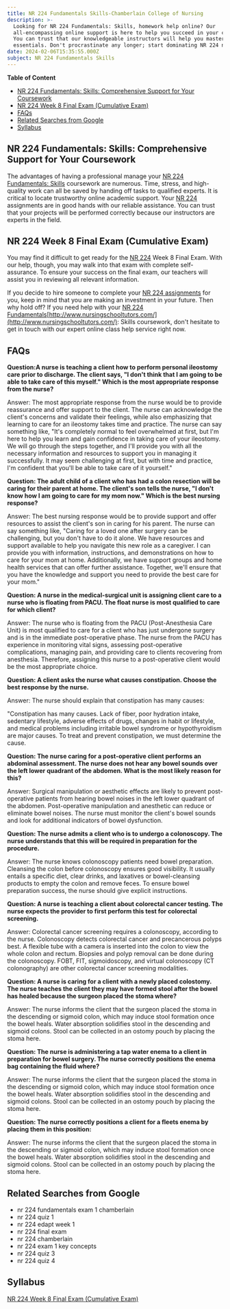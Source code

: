 ```yaml
---
title: NR 224 Fundamentals Skills-Chamberlain College of Nursing
description: >-
  Looking for NR 224 Fundamentals: Skills, homework help online? Our
  all-encompassing online support is here to help you succeed in your courses.
  You can trust that our knowledgeable instructors will help you master the
  essentials. Don't procrastinate any longer; start dominating NR 224 now!
date: 2024-02-06T15:35:55.000Z
subject: NR 224 Fundamentals Skills
---
```


**Table of Content**

- [NR 224 Fundamentals: Skills: Comprehensive Support for Your Coursework](#nr-224-fundamentals-skills-comprehensive-support-for-your-coursework)
- [NR 224 Week 8 Final Exam (Cumulative Exam)](#nr-224-week-8-final-exam-cumulative-exam)
- [FAQs](#faqs)
- [Related Searches from Google](#related-searches-from-google)
- [Syllabus](#syllabus)

## NR 224 Fundamentals: Skills: Comprehensive Support for Your Coursework

The advantages of having a professional manage your [NR 224 Fundamentals: Skills](http://www.nursingschooltutors.com/) coursework are numerous. Time, stress, and high-quality work can all be saved by handing off tasks to qualified experts. It is critical to locate trustworthy online academic support. Your [NR 224](http://www.nursingschooltutors.com/) assignments are in good hands with our reliable assistance. You can trust that your projects will be performed correctly because our instructors are experts in the field.

## NR 224 Week 8 Final Exam (Cumulative Exam)

You may find it difficult to get ready for the [NR 224](http://www.nursingschooltutors.com/) Week 8 Final Exam. With our help, though, you may walk into that exam with complete self-assurance. To ensure your success on the final exam, our teachers will assist you in reviewing all relevant information.

If you decide to hire someone to complete your [NR 224 assignments](http://www.nursingschooltutors.com/) for you, keep in mind that you are making an investment in your future. Then why hold off? If you need help with your [NR 224 Fundamentals](http://www.nursingschooltutors.com/)[http://www.nursingschooltutors.com/](http://www.nursingschooltutors.com/): Skills coursework, don't hesitate to get in touch with our expert online class help service right now.

## FAQs

**Question:A nurse is teaching a client how to perform personal ileostomy care prior to discharge. The client says, "I don't think that I am going to be able to take care of this myself." Which is the most appropriate response from the nurse?**

Answer: The most appropriate response from the nurse would be to provide reassurance and offer support to the client. The nurse can acknowledge the client's concerns and validate their feelings, while also emphasizing that learning to care for an ileostomy takes time and practice. The nurse can say something like, "It's completely normal to feel overwhelmed at first, but I'm here to help you learn and gain confidence in taking care of your ileostomy. We will go through the steps together, and I'll provide you with all the necessary information and resources to support you in managing it successfully. It may seem challenging at first, but with time and practice, I'm confident that you'll be able to take care of it yourself."

**Question: The adult child of a client who has had a colon resection will be caring for their parent at home. The client's son tells the nurse, "I don't know how I am going to care for my mom now." Which is the best nursing response?**

Answer: The best nursing response would be to provide support and offer resources to assist the client's son in caring for his parent. The nurse can say something like, "Caring for a loved one after surgery can be challenging, but you don't have to do it alone. We have resources and support available to help you navigate this new role as a caregiver. I can provide you with information, instructions, and demonstrations on how to care for your mom at home. Additionally, we have support groups and home health services that can offer further assistance. Together, we'll ensure that you have the knowledge and support you need to provide the best care for your mom."

**Question: A nurse in the medical-surgical unit is assigning client care to a nurse who is floating from PACU. The float nurse is most qualified to care for which client?**

Answer: The nurse who is floating from the PACU (Post-Anesthesia Care Unit) is most qualified to care for a client who has just undergone surgery and is in the immediate post-operative phase. The nurse from the PACU has experience in monitoring vital signs, assessing post-operative complications, managing pain, and providing care to clients recovering from anesthesia. Therefore, assigning this nurse to a post-operative client would be the most appropriate choice.

**Question: A client asks the nurse what causes constipation. Choose the best response by the nurse.**

Answer: The nurse should explain that constipation has many causes:

"Constipation has many causes. Lack of fiber, poor hydration intake, sedentary lifestyle, adverse effects of drugs, changes in habit or lifestyle, and medical problems including irritable bowel syndrome or hypothyroidism are major causes. To treat and prevent constipation, we must determine the cause.

**Question: The nurse caring for a post-operative client performs an abdominal assessment. The nurse does not hear any bowel sounds over the left lower quadrant of the abdomen. What is the most likely reason for this?**

Answer: Surgical manipulation or aesthetic effects are likely to prevent post-operative patients from hearing bowel noises in the left lower quadrant of the abdomen. Post-operative manipulation and anesthetic can reduce or eliminate bowel noises. The nurse must monitor the client's bowel sounds and look for additional indicators of bowel dysfunction.

**Question: The nurse admits a client who is to undergo a colonoscopy. The nurse understands that this will be required in preparation for the procedure.**

Answer: The nurse knows colonoscopy patients need bowel preparation. Cleansing the colon before colonoscopy ensures good visibility. It usually entails a specific diet, clear drinks, and laxatives or bowel-cleansing products to empty the colon and remove feces. To ensure bowel preparation success, the nurse should give explicit instructions.

**Question: A nurse is teaching a client about colorectal cancer testing. The nurse expects the provider to first perform this test for colorectal screening.**

Answer: Colorectal cancer screening requires a colonoscopy, according to the nurse. Colonoscopy detects colorectal cancer and precancerous polyps best. A flexible tube with a camera is inserted into the colon to view the whole colon and rectum. Biopsies and polyp removal can be done during the colonoscopy. FOBT, FIT, sigmoidoscopy, and virtual colonoscopy (CT colonography) are other colorectal cancer screening modalities.

**Question: A nurse is caring for a client with a newly placed colostomy. The nurse teaches the client they may have formed stool after the bowel has healed because the surgeon placed the stoma where?**

Answer: The nurse informs the client that the surgeon placed the stoma in the descending or sigmoid colon, which may induce stool formation once the bowel heals. Water absorption solidifies stool in the descending and sigmoid colons. Stool can be collected in an ostomy pouch by placing the stoma here.

**Question: The nurse is administering a tap water enema to a client in preparation for bowel surgery. The nurse correctly positions the enema bag containing the fluid where?**

Answer: The nurse informs the client that the surgeon placed the stoma in the descending or sigmoid colon, which may induce stool formation once the bowel heals. Water absorption solidifies stool in the descending and sigmoid colons. Stool can be collected in an ostomy pouch by placing the stoma here.

**Question: The nurse correctly positions a client for a fleets enema by placing them in this position:**

Answer: The nurse informs the client that the surgeon placed the stoma in the descending or sigmoid colon, which may induce stool formation once the bowel heals. Water absorption solidifies stool in the descending and sigmoid colons. Stool can be collected in an ostomy pouch by placing the stoma here.

## Related Searches from Google

* nr 224 fundamentals exam 1 chamberlain
* nr 224 quiz 1
* nr 224 edapt week 1
* nr 224 final exam
* nr 224 chamberlain
* nr 224 exam 1 key concepts
* nr 224 quiz 3
* nr 224 quiz 4

## Syllabus

[NR 224 Week 8 Final Exam (Cumulative Exam)](https://www.academicguider.com/devry/nr-224-week-8-final-exam/)
